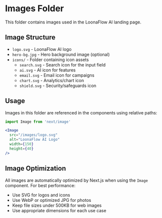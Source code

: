 # Images Folder

This folder contains images used in the LoonaFlow AI landing page.

## Image Structure

- `logo.svg` - LoonaFlow AI logo
- `hero-bg.jpg` - Hero background image (optional)
- `icons/` - Folder containing icon assets
  - `search.svg` - Search icon for the input field
  - `ai.svg` - AI icon for features
  - `email.svg` - Email icon for campaigns
  - `chart.svg` - Analytics/chart icon
  - `shield.svg` - Security/safeguards icon

## Usage

Images in this folder are referenced in the components using relative paths:

```jsx
import Image from 'next/image'

<Image 
  src="/images/logo.svg" 
  alt="LoonaFlow AI Logo" 
  width={150} 
  height={40} 
/>
```

## Image Optimization

All images are automatically optimized by Next.js when using the `Image` component. For best performance:

- Use SVG for logos and icons
- Use WebP or optimized JPG for photos
- Keep file sizes under 500KB for web images
- Use appropriate dimensions for each use case
